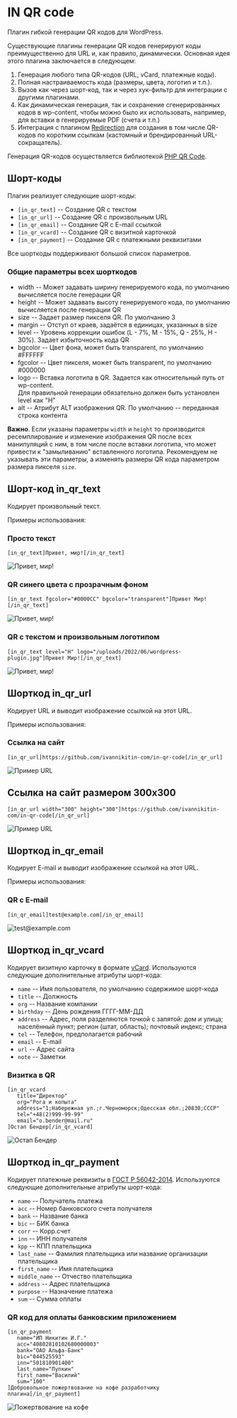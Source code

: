 IN QR code
==========

Плагин гибкой генерации QR кодов для WordPress.

Существующие плагины генерации QR кодов генерируют коды преимущественно для URL
и, как правило, динамически. Основная идея этого плагина заключается в следующем:
1. Генерация любого типа QR-кодов (URL, vCard, платежные коды).
2. Полная настраиваемость кода (размеры, цвета, логотип и т.п.).
3. Вызов как через шорт-код, так и через хук-фильтр для интеграции с другими плагинами.
4. Как динамическая генерация, так и сохранение сгенерированных кодов в wp-content,
   чтобы можно было их использовать, например, для вставки в генерируемые PDF (счета и т.п.)
5. Интеграция с плагином [Redirection](https://redirection.me/) для создания в том числе
   QR-кодов по коротким ссылкам (кастомный и брендированный URL-сокращатель).

Генерация QR-кодов осуществляется библиотекой [PHP QR Code](http://phpqrcode.sourceforge.net/).

## Шорт-коды
Плагин реализует следующие шорт-коды:
* `[in_qr_text]`  -- Создание QR с текстом
* `[in_qr_url]`  -- Создание QR с произвольным URL
* `[in_qr_email]` -- Создание QR с E-mail ссылкой
* `[in_qr_vcard]` -- Создание QR с визитной карточкой
* `[in_qr_payment]` -- Создание QR с платежными реквизитами

Все шорткоды поддерживают большой список параметров.

### Общие параметры всех шорткодов
* width -- Может задавать ширину генерируемого кода, по умолчанию вычисляется после генерации QR
* height -- Может задавать высоту генерируемого кода, по умолчанию вычисляется после генерации QR
* size -- Задает размер пикселя QR. По умолчанию 3
* margin -- Отступ от краев, задаётся в единицах, указанных в size
* level -- Уровень коррекции ошибок (L - 7%, M - 15%, Q - 25%, H - 30%). Задает избыточность кода QR
* bgcolor -- Цвет фона, может быть transparent, по умолчанию #FFFFFF
* fgcolor -- Цвет пикселя, может быть transparent, по умолчанию #000000
* logo -- Вставка логотипа в QR. Задается как относительный путь от wp-content.  
          Для правильной генерации обязательно должен быть установлен level как "H"
* alt -- Атрибут ALT изображения QR. По умолчанию -- переданная строка контента

**Важно**. Если указаны параметры `width` и `height` то производится ресемплирование и изменение изображения QR после всех манипуляций с ним, в том числе после вставки логотипа, что может привести к "замыливанию" вставленного логотипа. Рекомендуем не указывать эти параметры, а изменять размеры QR кода параметром размера пикселя `size`. 

## Шорт-код in_qr_text
Кодирует произвольный текст. 

Примеры использования:

### Просто текст
```
[in_qr_text]Привет, мир![/in_qr_text]
```
![Привет, мир!](asserts/demo/text-1.png)


### QR синего цвета с прозрачным фоном
```
[in_qr_text fgcolor="#0000CC" bgcolor="transparent"]Привет Мир![/in_qr_text]
```
![Привет, мир!](asserts/demo/text-2.png)

### QR с текстом и произвольным логотипом
```
[in_qr_text level="H" logo="/uploads/2022/06/wordpress-plugin.jpg"]Привет Мир![/in_qr_text]
```
![Привет, мир!](asserts/demo/text-3.png)

## Шорткод in_qr_url
Кодирует URL и выводит изображение ссылкой на этот URL.

Примеры использования:

### Ссылка на сайт
```
[in_qr_url]https://github.com/ivannikitin-com/in-qr-code[/in_qr_url]
```
![Пример URL](asserts/demo/url-1.png)

## Ссылка на сайт размером 300x300
```
[in_qr_url width="300" height="300"]https://github.com/ivannikitin-com/in-qr-code[/in_qr_url]
```
![Пример URL](asserts/demo/url-2.png)


## Шорткод in_qr_email
Кодирует E-mail и выводит изображение ссылкой на этот URL.

Примеры использования:

### QR с E-mail 
```
[in_qr_email]test@example.com[/in_qr_email]
```
![test@example.com](asserts/demo/email.png)


## Шорткод in_qr_vcard
Кодирует визитную карточку в формате [vCard](https://ru.wikipedia.org/wiki/VCard).
Используются следующие дополнительные атрибуты шорт-кода:
* `name` -- Имя пользователя, по умолчанию содержимое шорт-кода
* `title` -- Должность
* `org` -- Название компании
* `birthday` -- День рождения ГГГГ-ММ-ДД
* `address` -- Адрес, поля разделяются точкой с запятой: дом и улица; населённый пункт; регион (штат, область); почтовый индекс; страна
* `tel` -- Телефон, предполагается рабочий
* `email` -- E-mail
* `url` -- Адрес сайта
* `note` -- Заметки

### Визитка в QR 
```
[in_qr_vcard 
   title="Директор" 
   org="Рога и копыта"
   address="1;Набережная ул.;г.Черноморск;Одесская обл.;20830;СССР"
   tel="+48(2)999-99-99"
   email="o.bender@mail.ru"
]Остап Бендер[/in_qr_vcard]
```
![Остап Бендер](asserts/demo/vcard.png)


## Шорткод in_qr_payment
Кодирует платежные реквизиты в [ГОСТ Р 56042-2014](https://docs.cntd.ru/document/1200110981).
Используются следующие дополнительные атрибуты шорт-кода:
* `name` -- Получатель платежа
* `acc` -- Номер банковского счета получателя
* `bank` -- Название банка
* `bic` -- БИК банка
* `corr` -- Корр.счет
* `inn` -- ИНН получателя
* `kpp` -- КПП плательщика
* `last_name` -- Фамилия плательщика или название организации плательщика
* `first_name` -- Имя плательщика
* `middle_name` -- Отчество плательщика
* `address` -- Адрес плательщика
* `purpose` -- Назначение платежа
* `sum` -- Сумма оплаты

### QR код для оплаты банковским приложением
```
[in_qr_payment 
   name="ИП Никитин И.Г." 
   acc="40802810102680000003"
   bank="ОАО Альфа-Банк"
   bic="044525593"
   inn="501810901400"
   last_name="Пупкин"
   first_name="Василий"
   sum="100"
]Добровольное пожертвование на кофе разработчику плагина[/in_qr_payment]
```
![Пожертвование на кофе](asserts/demo/payment.png)
